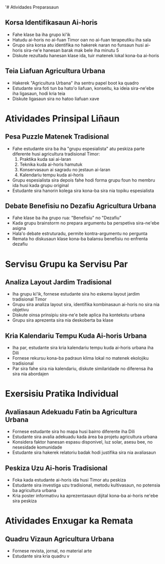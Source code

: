 '# Atividades Preparasaun

## Korsa Identifikasaun Ai-horis
- Fahe klase ba iha grupo ki'ik
- Hatudu ai-horis no ai-fuan Timor oan no ai-fuan terapeutiku iha sala
- Grupo sira korsa atu identifika no hakerek naran no funsaun husi ai-horis sira-ne'e hanesan barak mak bele iha minutu 5
- Diskute rezultadu hanesan klase ida, tuir matenek lokal kona-ba ai-horis

## Teia Liafuan Agricultura Urbana
- Hakerek "Agricultura Urbana" iha sentru papel boot ka quadro
- Estudante sira foti tun ba hato'o liafuan, konseitu, ka ideia sira-ne'ebe iha ligasaun, hodi kria teia
- Diskute ligasaun sira no hatoo liafuan xave

# Atividades Prinsipal Liñaun

## Pesa Puzzle Matenek Tradisional
- Fahe estudante sira ba iha "grupu espesialista" atu peskiza parte diferente husi agricultura tradisional Timor:
  1. Praktika kuda sai ai-laran
  2. Teknika kuda ai-horis hamutuk
  3. Konservasaun ai sagradu no jestaun ai-laran
  4. Kalendariu tempu kuda ai-horis
- Grupu espesialista sira depois fahe hodi forma grupu foun ho membru ida husi kada grupu original
- Estudante sira hanorin kolega sira kona-ba sira nia topiku espesialista

## Debate Benefisiu no Dezafiu Agricultura Urbana
- Fahe klase ba iha grupo rua: "Benefisiu" no "Dezafiu"
- Kada grupu brainstorm no prepara argumentu ba perspetiva sira-ne'ebe asigna
- Hala'o debate estruturadu, permite kontra-argumentu no pergunta
- Remata ho diskusaun klase kona-ba balansu benefisiu no enfrenta dezafiu

# Servisu Grupu ka Servisu Par

## Analiza Layout Jardim Tradisional
- Iha grupu ki'ik, fornese estudante sira ho eskema layout jardim tradisional Timor
- Grupu sira analiza layout sira, identifika kombinasaun ai-horis no sira nia objetivu
- Diskute oinsa prinsipiu sira-ne'e bele aplica iha kontekstu urbana
- Grupu sira aprezenta sira nia deskoberta ba klase

## Kria Kalendariu Tempu Kuda Ai-horis Urbana
- Iha par, estudante sira kria kalendariu tempu kuda ai-horis urbana iha Dili
- Fornese rekursu kona-ba padraun klima lokal no matenek ekolojiku tradisional
- Par sira fahe sira nia kalendariu, diskute similaridade no diferensa iha sira nia abordajen

# Exersisiu Pratika Individual

## Avaliasaun Adekuadu Fatin ba Agricultura Urbana
- Fornese estudante sira ho mapa husi bairro diferente iha Dili
- Estudante sira avalia adekuadu kada área ba projetu agricultura urbana
- Konsidera faktor hanesan espasu disponivel, luz solar, asesu bee, no nesesidade komunidade
- Estudante sira hakerek relatoriu badak hodi justifika sira nia avaliasaun

## Peskiza Uzu Ai-horis Tradisional
- Foka kada estudante ai-horis ida husi Timor atu peskiza
- Estudante sira investiga uzu tradisional, metodu kultivasaun, no potensia ba agricultura urbana
- Kria poster informativu ka aprezentasaun dijital kona-ba ai-horis ne'ebe sira peskiza

# Atividades Enxugar ka Remata

## Quadru Vizaun Agricultura Urbana
- Fornese revista, jornal, no material arte
- Estudante sira kria quadru v